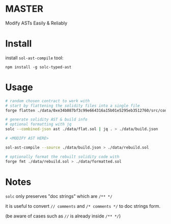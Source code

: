 # MASTER

Modify ASTs Easily & Reliably


# Install

install `sol-ast-compile` tool:

```
npm install -g solc-typed-ast
```

# Usage

```sh
# random chosen contract to work with
# start by flattening the solidity files into a single file
forge flatten ./data/0xe34b087bf3c99e664316a15b01e5295eb3512760/src/contracts/Polygon/Bridge/Zapper_Matic_Bridge_V1.sol > ./data/flat.sol

# generate solidity AST & build info
# optional formatting with jq
solc --combined-json ast ./data/flat.sol | jq . > ./data/build.json

# <MODIFY AST HERE>

sol-ast-compile --source ./data/build.json > ./data/rebuild.sol

# optionally format the rebuilt solidity code with
forge fmt ./data/rebuild.sol > ./data/formatted.sol
```

# Notes

`solc` only preserves "doc strings" which are `/** */`

it is useful to convert `// comments` and `/* comments */` to doc strings form.

(be aware of cases such as `//` is already inside `/** */`)
